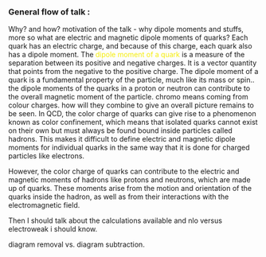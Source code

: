 
### General flow of talk :
Why? and how? 
motivation of the talk - why dipole moments and stuffs, more so what are electric and magnetic dipole moments of quarks? 
Each quark has an electric charge, and because of this charge, each quark also has a dipole moment.
The<span style="color:#f5ed05"> dipole moment of a quark </span>is a measure of the separation between its positive and negative charges. It is a vector quantity that points from the negative to the positive charge. The dipole moment of a quark is a fundamental property of the particle, much like its mass or spin..
the dipole moments of the quarks in a proton or neutron can contribute to the overall magnetic moment of the particle.
chromo means coming from colour charges. how will they combine to give an overall picture remains to be seen.
In QCD, the color charge of quarks can give rise to a phenomenon known as color confinement, which means that isolated quarks cannot exist on their own but must always be found bound inside particles called hadrons. This makes it difficult to define electric and magnetic dipole moments for individual quarks in the same way that it is done for charged particles like electrons.

However, the color charge of quarks can contribute to the electric and magnetic moments of hadrons like protons and neutrons, which are made up of quarks. These moments arise from the motion and orientation of the quarks inside the hadron, as well as from their interactions with the electromagnetic field.

Then I should talk about the calculations available and nlo versus electroweak i should know. 

diagram removal vs. diagram subtraction. 